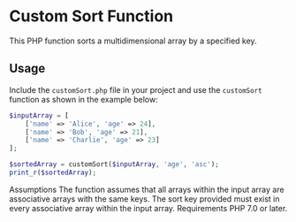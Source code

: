 # Custom Sort Function

This PHP function sorts a multidimensional array by a specified key.

## Usage

Include the `customSort.php` file in your project and use the `customSort` function as shown in the example below:

```php
$inputArray = [
    ['name' => 'Alice', 'age' => 24],
    ['name' => 'Bob', 'age' => 21],
    ['name' => 'Charlie', 'age' => 23]
];

$sortedArray = customSort($inputArray, 'age', 'asc');
print_r($sortedArray);
```

Assumptions
The function assumes that all arrays within the input array are associative arrays with the same keys.
The sort key provided must exist in every associative array within the input array.
Requirements
PHP 7.0 or later.